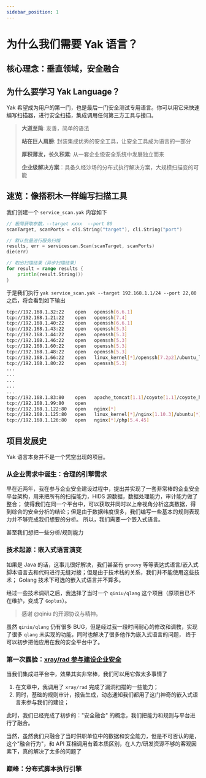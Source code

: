 ```yaml
---
sidebar_position: 1
---
```


# 为什么我们需要 Yak 语言？

## 核心理念：垂直领域，安全融合

## 为什么要学习 Yak Language？

Yak 希望成为用户的第一门，也是最后一门安全测试专用语言。你可以用它来快速编写扫描器，进行安全扫描，集成调用任何第三方工具与接口。

> **大道至简**: 友善，简单的语法
>
> **站在巨人肩膀**: 封装集成优秀的安全工具，让安全工具成为语言的一部分
>
> **厚积薄发，长久积累**: 从一套企业级安全系统中发展独立而来
>
> **企业级解决方案**：具备久经沙场的分布式执行解决方案，大规模扫描变的可能

## 速览：像搭积木一样编写扫描工具

我们创建一个 `service_scan.yak` 内容如下

```go
// 极简获取参数，--target xxxx  --port 80
scanTarget, scanPorts = cli.String("target"), cli.String("port")

// 默认批量进行服务扫描
results, err = servicescan.Scan(scanTarget, scanPorts)
die(err)

// 取出扫描结果（异步扫描结果）
for result = range results {
    println(result.String())
}
```

于是我们执行 `yak service_scan.yak --target 192.168.1.1/24 --port 22,80` 之后，将会看到如下输出

```bash
tcp://192.168.1.32:22	 open	openssh[6.6.1]
tcp://192.168.1.21:22	 open	openssh[7.4]
tcp://192.168.1.40:22	 open	openssh[6.6.1]
tcp://192.168.1.43:22	 open	openssh[5.3]
tcp://192.168.1.44:22	 open	openssh[5.3]
tcp://192.168.1.46:22	 open	openssh[5.3]
tcp://192.168.1.60:22	 open	openssh[5.3]
tcp://192.168.1.48:22	 open	openssh[5.3]
tcp://192.168.1.66:22	 open	linux_kernel[*]/openssh[7.2p2]/ubuntu_linux[*]
tcp://192.168.1.80:22	 open	openssh[5.3]
...
...
...
...
...
tcp://192.168.1.83:80	 open	apache_tomcat[1.1]/coyote[1.1]/coyote_http_connector[1.1]/java[*]/jquery[*]/jquery[1.3.2]
tcp://192.168.1.99:80	 open
tcp://192.168.1.122:80	 open	nginx[*]
tcp://192.168.1.125:80	 open	linux_kernel[*]/nginx[1.10.3]/ubuntu[*]/ubuntu_linux[*]
tcp://192.168.1.126:80	 open	nginx[*]/php[5.4.45]
```

## 项目发展史

Yak 语言本身并不是一个凭空出现的项目。

### 从企业需求中诞生：合理的引擎需求

早在近两年，我在参与企业安全建设过程中，提出并实现了一套非常棒的企业安全平台架构，用来把所有的扫描能力，HIDS 源数据，数据处理能力，审计能力做了整合；
使得我们在同一个平台中，可以获取并同时以上帝视角分析这类数据，得到综合的安全分析的结论；但是由于数据纬度很多，我们编写一些基本的规则表现力并不够完成我们想要的分析。
所以，我们需要一个嵌入式语言。

甚至我们想把一些分析/规则能力

### 技术起源：嵌入式语言演变

如果是 Java 的话，这事儿很好解决，我们甚至有 `groovy` 等等表达式语言/嵌入式脚本语言去和代码进行无缝对接；但是由于技术栈的关系，我们并不能使用这些技术；
Golang 技术下可选的嵌入式语言并不算多。

经过一些技术调研之后，我选择了当时一个 `qiniu/qlang` 这个项目（原项目已不在维护，变成了 `Goplus`）。

> 感谢 @qiniu 的开源协议与精神。

虽然 `qiniu/qlang` 仍有很多 BUG，但是经过我一段时间耐心的修改和调教，实现了很多 `qlang` 未实现的功能，同时也解决了很多他作为嵌入式语言的问题，
终于可以初步把他应用在我的安全平台中了。

### 第一次露脸：[xray/rad 参与建设企业安全](https://mp.weixin.qq.com/s/eUbzDhebs5luMk64o2k1Pw)

当我们集成进平台中，效果其实非常棒，我们可以用它做太多事情了

1. 在文章中，我调用了 `xray/rad` 完成了漏洞扫描的一些能力；
1. 同时，基础的规则审计，报告生成，动态通知我们都用了这门神奇的嵌入式语言来参与我们的建设；

此时，我们已经完成了初步的："安全融合" 的概念，我们把能力和规则与平台进行了融合。

当然，虽然我们只融合了当时供职单位中的数据和安全能力，但是不可否认的是，这个"融合行为"，和 API 互相调用有着本质区别，在人力/研发资源不够的客观因素下，真的解决了太多的问题了

### 巅峰：分布式脚本执行引擎

